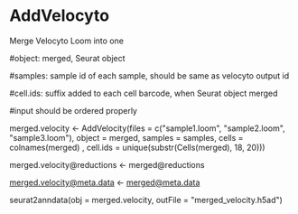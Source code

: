 # AddVelocyto
Merge Velocyto Loom into one

#object: merged, Seurat object

#samples: sample id of each sample, should be same as velocyto output id

#cell.ids: suffix added to each cell barcode, when Seurat object merged

#input should be ordered properly

merged.velocity <- AddVelocity(files = c("sample1.loom", "sample2.loom", "sample3.loom"), 
                                object = merged, 
                                samples = samples, 
                                cells = colnames(merged) , 
                                cell.ids = unique(substr(Cells(merged), 18, 20)))

merged.velocity@reductions <- merged@reductions

merged.velocity@meta.data <- merged@meta.data

seurat2anndata(obj = merged.velocity, outFile = "merged_velocity.h5ad")
